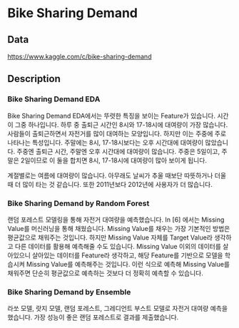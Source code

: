 # Bike Sharing Demand

## Data

https://www.kaggle.com/c/bike-sharing-demand

## Description

### Bike Sharing Demand EDA

Bike Sharing Demand EDA에서는 뚜렷한 특징을 보이는 Feature가 있습니다. 시간이 그중 하나입니다. 하루 중 출퇴근 시간인 8시와 17-18시에 대여량이 가장 많습니다. 사람들이 출퇴근하면서 자전거를 많이 대여하는 모양입니다. 하지만 이는 주중에 주로 나타나는 특성입니다. 주말에는 8시, 17-18시보다는 오후 시간대에 대여량이 많았습니다. 주중엔 출퇴근 시간, 주말엔 오후 시간대에 대여량이 많습니다. 주중은 5일이고, 주말은 2일이므로 이 둘을 합치면 8시, 17-18시에 대여량이 많아 보이게 됩니다. 

계절별로는 여름에 대여량이 많습니다. 아무래도 날씨가 추울 때보단 따뜻하거나 더울 때 더 많이 타는 것 같습니다. 또한 2011년보다 2012년에 사용자가 더 많습니다. 

### Bike Sharing Demand by Random Forest

랜덤 포레스트 모델링을 통해 자전거 대여량을 예측했습니다. In [6] 에서는 Missing Value를 머신러닝을 통해 채웠습니다. Missing Value를 채우는 가장 기본적인 방법은 평균값으로 채워주는 것입니다. 하지만 Missing Value 자체를 Target Value라 생각하고 다른 데이터를 활용해 예측해줄 수도 있습니다. Missing Value 이외의 데이터를 살아있으니 살아있는 데이터를 Feature라 생각하고, 해당 Feature를 기반으로 모델을 학습시켜 Missing Value를 예측해주는 것입니다. 이런 식으로 예측해 Missing Value를 채워주면 단순히 평균값으로 예측하는 것보다 더 정확히 예측할 수 있습니다.

### Bike Sharing Demand by Ensemble

라쏘 모델, 랏지 모델, 랜덤 포레스트, 그레디언트 부스트 모델로 자전거 대여량 예측을 했습니다. 가장 성능이 좋은 랜덤 포레스트로 결과를 제출했습니다.